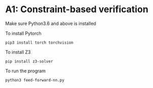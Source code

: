 # A1: Constraint-based verification

Make sure Python3.6 and above is installed

To install Pytorch
```
pip3 install torch torchvision
```

To install Z3
```
pip install z3-solver
```

To run the program
```
python3 feed-forward-nn.py
```
